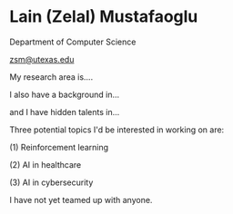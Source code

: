 # Lain (Zelal) Mustafaoglu

Department of Computer Science

zsm@utexas.edu

My research area is....

I also have a background in...

and I have hidden talents in...

Three potential topics I'd be interested in working on are:

(1) Reinforcement learning

(2) AI in healthcare

(3) AI in cybersecurity 

I have not yet teamed up with anyone.


